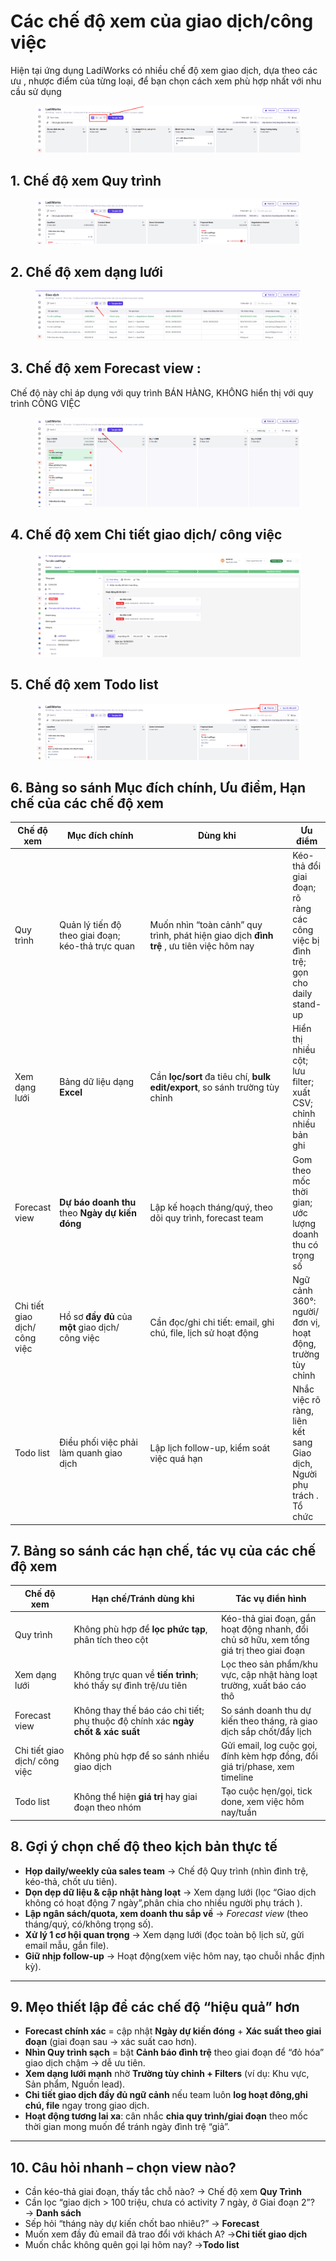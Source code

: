 # Các chế độ xem của giao dịch/công việc

Hiện tại ứng dụng LadiWorks có nhiều chế độ xem giao dịch, dựa theo các ưu , nhược điểm của từng loại, để bạn chọn cách xem phù hợp nhất với nhu cầu sử dụng

<figure><img src="../.gitbook/assets/image (1476).png" alt=""><figcaption></figcaption></figure>

## 1. Chế độ xem **Quy trình**&#x20;

<figure><img src="../.gitbook/assets/image (1) (1).png" alt=""><figcaption></figcaption></figure>

## 2. Chế độ xem dạng lưới&#x20;

<figure><img src="../.gitbook/assets/image (2) (1).png" alt=""><figcaption></figcaption></figure>

## 3. Chế độ xem Forecast view :&#x20;

Chế độ này chỉ áp dụng với quy trình BÁN HÀNG, KHÔNG hiển thị với quy trình CÔNG VIỆC

<figure><img src="../.gitbook/assets/image (3) (1).png" alt=""><figcaption></figcaption></figure>

## 4. Chế độ xem Chi tiết giao dịch/ công việc

<figure><img src="../.gitbook/assets/image (4) (1).png" alt=""><figcaption></figcaption></figure>

## 5. Chế độ xem Todo list &#x20;

<figure><img src="../.gitbook/assets/image (5) (1).png" alt=""><figcaption></figcaption></figure>

## 6. Bảng so sánh Mục đích chính, Ưu điểm, Hạn chế của các chế độ xem

<table><thead><tr><th>Chế độ xem </th><th width="159.111083984375">Mục đích chính</th><th width="255.7777099609375">Dùng khi </th><th>Ưu điểm</th></tr></thead><tbody><tr><td>Quy trình</td><td>Quản lý tiến độ theo giai đoạn; kéo-thả trực quan</td><td>Muốn nhìn “toàn cảnh” quy trình, phát hiện giao dịch <strong>đình trệ</strong> , ưu tiên việc hôm nay</td><td>Kéo-thả đổi giai đoạn; rõ ràng các công việc bị đình trệ; gọn cho daily stand-up</td></tr><tr><td>Xem dạng lưới </td><td>Bảng dữ liệu dạng <strong>Excel</strong></td><td>Cần <strong>lọc/sort</strong> đa tiêu chí, <strong>bulk edit/export</strong>, so sánh trường tùy chỉnh</td><td>Hiển thị nhiều cột; lưu filter; xuất CSV; chỉnh nhiều bản ghi</td></tr><tr><td>Forecast view</td><td><strong>Dự báo doanh thu</strong> theo <strong>Ngày dự kiến đóng</strong> </td><td>Lập kế hoạch tháng/quý, theo dõi quy trình, forecast team</td><td>Gom theo mốc thời gian; ước lượng doanh thu có trọng số</td></tr><tr><td>Chi tiết giao dịch/ công việc </td><td>Hồ sơ <strong>đầy đủ</strong> của <strong>một</strong> giao dịch/ công việc </td><td>Cần đọc/ghi chi tiết: email, ghi chú, file, lịch sử hoạt động</td><td>Ngữ cảnh 360°: người/đơn vị, hoạt động, trường tùy chỉnh</td></tr><tr><td>Todo list  </td><td>Điều phối việc phải làm quanh giao dịch</td><td>Lập lịch follow-up, kiểm soát việc quá hạn</td><td> Nhắc việc rõ ràng, liên kết sang Giao dịch, Người phụ trách . Tổ chức</td></tr></tbody></table>

## 7. Bảng so sánh các hạn chế, tác vụ của các chế độ xem&#x20;

<table><thead><tr><th>Chế độ xem</th><th width="221.4444580078125">Hạn chế/Tránh dùng khi</th><th>Tác vụ điển hình</th></tr></thead><tbody><tr><td>Quy trình</td><td>Không phù hợp để <strong>lọc phức tạp</strong>, phân tích theo cột</td><td>Kéo-thả giai đoạn, gắn hoạt động nhanh, đổi chủ sở hữu, xem tổng giá trị theo giai đoạn</td></tr><tr><td>Xem dạng lưới </td><td>Không trực quan về <strong>tiến trình</strong>; khó thấy sự đình trệ/ưu tiên</td><td>Lọc theo sản phẩm/khu vực, cập nhật hàng loạt trường, xuất báo cáo thô</td></tr><tr><td>Forecast view</td><td>Không thay thế báo cáo chi tiết; phụ thuộc độ chính xác <strong>ngày chốt &#x26; xác suất</strong></td><td>So sánh doanh thu dự kiến theo tháng, rà giao dịch sắp chốt/đẩy lịch</td></tr><tr><td>Chi tiết giao dịch/ công việc </td><td>Không phù hợp để so sánh nhiều giao dịch</td><td>Gửi email, log cuộc gọi, đính kèm hợp đồng, đổi giá trị/phase, xem timeline</td></tr><tr><td>Todo list  </td><td>Không thể hiện <strong>giá trị</strong> hay giai đoạn theo nhóm</td><td>Tạo cuộc hẹn/gọi, tick done, xem việc hôm nay/tuần</td></tr></tbody></table>

## 8. Gợi ý chọn chế độ theo kịch bản thực tế

* **Họp daily/weekly của sales team** → Chế độ Quy trình  (nhìn đình trệ, kéo-thả, chốt ưu tiên).
* **Dọn dẹp dữ liệu & cập nhật hàng loạt** → Xem dạng lưới (lọc “Giao dịch không có hoạt động 7 ngày”,phân chia cho nhiều người phụ trách ).
* **Lập ngân sách/quota, xem doanh thu sắp về** → _Forecast view_ (theo tháng/quý, có/không trọng số).
* **Xử lý 1 cơ hội quan trọng** → Xem dạng lưới (đọc toàn bộ lịch sử, gửi email mẫu, gắn file).
* **Giữ nhịp follow-up** → Hoạt động(xem việc hôm nay, tạo chuỗi nhắc định kỳ).

***

## 9. Mẹo thiết lập để các chế độ “hiệu quả” hơn

* **Forecast chính xác** = cập nhật **Ngày dự kiến đóng** + **Xác suất theo giai đoạn** (giai đoạn sau → xác suất cao hơn).
* **Nhìn Quy trình sạch** = bật **Cảnh báo đình trệ** theo giai đoạn để “đỏ hóa” giao dịch chậm → dễ ưu tiên.
* **Xem dạng lưới mạnh** nhờ **Trường tùy chỉnh + Filters** (ví dụ: Khu vực, Sản phẩm, Nguồn lead).
* **Chi tiết giao dịch đầy đủ ngữ cảnh** nếu team luôn **log hoạt đông,ghi chú, file** ngay trong giao dịch.
* **Hoạt động tương lai xa**: cân nhắc **chia quy trình/giai đoạn** theo mốc thời gian mong muốn để tránh ngày đình trệ “giả”.

***

## 10. Câu hỏi nhanh – chọn view nào?

* Cần kéo-thả giai đoạn, thấy tắc chỗ nào? → Chế độ xem **Quy Trình**
* Cần lọc “giao dịch > 100 triệu, chưa có activity 7 ngày, ở Giai đoạn 2”? → **Danh sách**
* Sếp hỏi “tháng này dự kiến chốt bao nhiêu?” → **Forecast**
* Muốn xem đầy đủ email đã trao đổi với khách A? →**Chi tiết giao dịch**
* Muốn chắc không quên gọi lại hôm nay? →**Todo list** &#x20;
